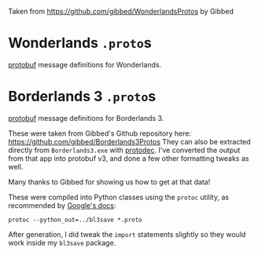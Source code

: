 Taken from https://github.com/gibbed/WonderlandsProtos by Gibbed

# Wonderlands `.proto`s

[protobuf](https://developers.google.com/protocol-buffers/) message definitions for Wonderlands.


# Borderlands 3 `.proto`s

[protobuf](https://developers.google.com/protocol-buffers/) message definitions for Borderlands 3.

These were taken from Gibbed's Github repository here: https://github.com/gibbed/Borderlands3Protos
They can also be extracted directly from `Borderlands3.exe` with
[protodec](https://github.com/schdub/protodec).  I've converted the output from that
app into protobuf v3, and done a few other formatting tweaks as well.

Many thanks to Gibbed for showing us how to get at that data!

These were compiled into Python classes using the `protoc` utility, as recommended by
[Google's docs](https://developers.google.com/protocol-buffers/docs/pythontutorial):

    protoc --python_out=../bl3save *.proto

After generation, I did tweak the `import` statements slightly so they would work
inside my `bl3save` package.

